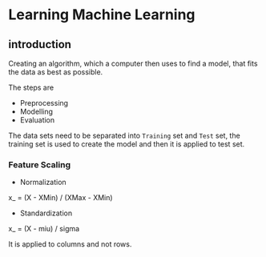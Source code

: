 # Learning Machine Learning

## introduction

Creating an algorithm, which a computer then uses to find a model, that fits the data as best as possible.

The steps are

- Preprocessing
- Modelling
- Evaluation

The data sets need to be separated into `Training` set and `Test` set, the training set is used to create the model and then it is applied to test set.

### Feature Scaling

- Normalization

x\_ = (X - XMin) / (XMax - XMin)

- Standardization

x\_ = (X - miu) / sigma

It is applied to columns and not rows.
